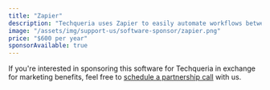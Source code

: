 ```yaml
---
title: "Zapier"
description: "Techqueria uses Zapier to easily automate workflows between hundreds of different applications."
image: "/assets/img/support-us/software-sponsor/zapier.png"
price: "$600 per year"
sponsorAvailable: true
---
```


If you're interested in sponsoring this software for Techqueria in exchange for marketing benefits, feel free to [schedule a partnership call](https://calendly.com/techqueria) with us.